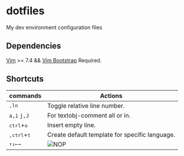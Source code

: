 # dotfiles
My dev environment configuration files

## Dependencies
[Vim](https://www.vim.org/) >= 7.4 && [Vim Bootstrap](https://www.vim-bootstrap.com/) Required.

## Shortcuts
commands | Actions
--- | ---
<kbd>,</kbd><kbd>l</kbd><kbd>n</kbd> | Toggle relative line number.
`a,i` `j,J` | For textobj-comment all or in.
<kbd>ctrl</kbd>+<kbd>o</kbd> | Insert empty line.
<kbd>,</kbd><kbd>ctrl</kbd>+<kbd>t</kbd> | Create default template for specific language.
<kbd>&uparrow;</kbd><kbd>&downarrow;</kbd><kbd>&leftarrow;</kbd><kbd>&rightarrow;</kbd> | ![NOP](https://i.imgur.com/CoWZ05t.gif)
